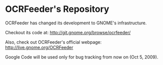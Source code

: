# OCRFeeder's Repository #

OCRFeeder has changed its development to GNOME's infrastructure.

Checkout its code at: http://git.gnome.org/browse/ocrfeeder/

Also, check out OCRFeeder's official webpage: http://live.gnome.org/OCRFeeder

Google Code will be used only for bug tracking from now on (Oct 5, 2009).